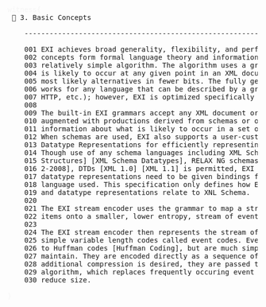 
<pre>
<span style="color: rgb(245,245,245);">witness{</span>
 📎 3. Basic Concepts

    --------------------------------------------------------------------------------

    001 EXI achieves broad generality, flexibility, and performance, by unifying
    002 concepts form formal language theory and information theory into a single, 
    003 relatively simple algorithm. The algorithm uses a grammar to determine what
    004 is likely to occur at any given point in an XML document and encodes the
    005 most likely alternatives in fewer bits. The fully generalized algorithm
    006 works for any language that can be described by a grammar (e.g. XML, JAVA,
    007 HTTP, etc.); however, EXI is optimized specifically for XML languages.
    008
    009 The built-in EXI grammars accept any XML document or fragment and may be
    010 augmented with productions derived from schemas or other sources of
    011 information about what is likely to occur in a set of XML documents.
    012 When schemas are used, EXI also supports a user-customizable set of
    013 Datatype Representations for efficiently representing typed values.
    014 Though use of any schema languages including XML Schemas [XML Schema
    015 Structures] [XML Schema Datatypes], RELAX NG schemas [ISO/IEC 19757-
    016 2-2008], DTDs [XML 1.0] [XML 1.1] is permitted, EXI grammars and 
    017 datatype representations need to be given bindings for each schema 
    018 language used. This specification only defines how EXI grammars
    019 and datatype representations relate to XNL Schema.
    020
    021 The EXI stream encoder uses the grammar to map a stream of XNL information
    022 items onto a smaller, lower entropy, stream of events.
    023
    024 The EXI stream encoder then represents the stream of events using a set of
    025 simple variable length codes called event codes. Event codes are similar
    026 to Huffman codes [Huffman Coding], but are much simpler to compute and 
    027 maintain. They are encoded directly as a sequence of values, or if 
    028 additional compression is desired, they are passed to the EXI compression
    029 algorithm, which replaces frequently occuring event patterns to further
    030 reduce size.

<span style="color: rgb(245,245,245);">}</span>

</pre>
